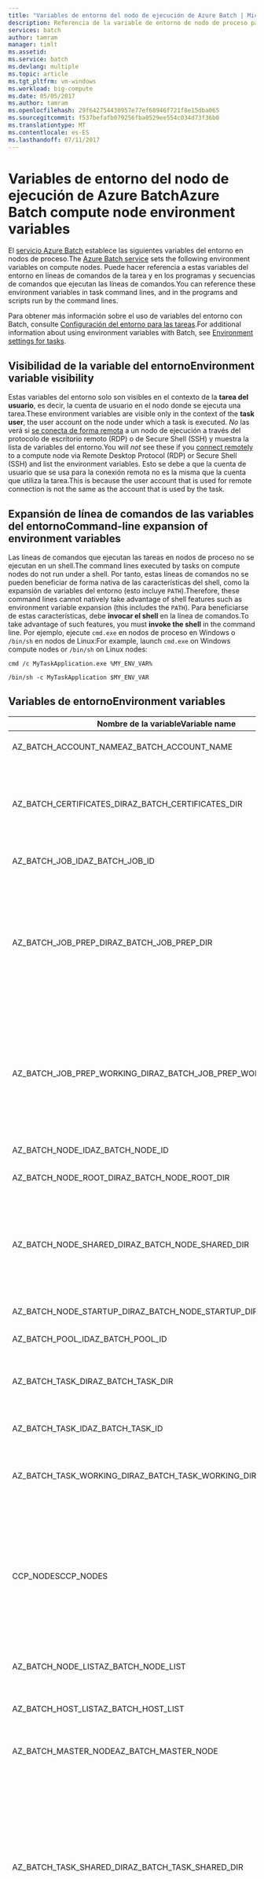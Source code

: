```yaml
---
title: "Variables de entorno del nodo de ejecución de Azure Batch | Microsoft Docs"
description: Referencia de la variable de entorno de nodo de proceso para Azure Batch Analytics.
services: batch
author: tamram
manager: timlt
ms.assetid: 
ms.service: batch
ms.devlang: multiple
ms.topic: article
ms.tgt_pltfrm: vm-windows
ms.workload: big-compute
ms.date: 05/05/2017
ms.author: tamram
ms.openlocfilehash: 29f642754430957e77ef68946f721f8e15dba065
ms.sourcegitcommit: f537befafb079256fba0529ee554c034d73f36b0
ms.translationtype: MT
ms.contentlocale: es-ES
ms.lasthandoff: 07/11/2017
---
```

# <a name="azure-batch-compute-node-environment-variables"></a><span data-ttu-id="626b0-103">Variables de entorno del nodo de ejecución de Azure Batch</span><span class="sxs-lookup"><span data-stu-id="626b0-103">Azure Batch compute node environment variables</span></span>
<span data-ttu-id="626b0-104">El [servicio Azure Batch](https://azure.microsoft.com/services/batch/) establece las siguientes variables del entorno en nodos de proceso.</span><span class="sxs-lookup"><span data-stu-id="626b0-104">The [Azure Batch service](https://azure.microsoft.com/services/batch/) sets the following environment variables on compute nodes.</span></span> <span data-ttu-id="626b0-105">Puede hacer referencia a estas variables del entorno en líneas de comandos de la tarea y en los programas y secuencias de comandos que ejecutan las líneas de comandos.</span><span class="sxs-lookup"><span data-stu-id="626b0-105">You can reference these environment variables in task command lines, and in the programs and scripts run by the command lines.</span></span>

<span data-ttu-id="626b0-106">Para obtener más información sobre el uso de variables del entorno con Batch, consulte [Configuración del entorno para las tareas](https://docs.microsoft.com/azure/batch/batch-api-basics#environment-settings-for-tasks).</span><span class="sxs-lookup"><span data-stu-id="626b0-106">For additional information about using environment variables with Batch, see [Environment settings for tasks](https://docs.microsoft.com/azure/batch/batch-api-basics#environment-settings-for-tasks).</span></span>

## <a name="environment-variable-visibility"></a><span data-ttu-id="626b0-107">Visibilidad de la variable del entorno</span><span class="sxs-lookup"><span data-stu-id="626b0-107">Environment variable visibility</span></span>

<span data-ttu-id="626b0-108">Estas variables del entorno solo son visibles en el contexto de la **tarea del usuario**, es decir, la cuenta de usuario en el nodo donde se ejecuta una tarea.</span><span class="sxs-lookup"><span data-stu-id="626b0-108">These environment variables are visible only in the context of the **task user**, the user account on the node under which a task is executed.</span></span> <span data-ttu-id="626b0-109">*No* las verá si [se conecta de forma remota](https://azure.microsoft.com/documentation/articles/batch-api-basics/#connecting-to-compute-nodes) a un nodo de ejecución a través del protocolo de escritorio remoto (RDP) o de Secure Shell (SSH) y muestra la lista de variables del entorno.</span><span class="sxs-lookup"><span data-stu-id="626b0-109">You will *not* see these if you [connect remotely](https://azure.microsoft.com/documentation/articles/batch-api-basics/#connecting-to-compute-nodes) to a compute node via Remote Desktop Protocol (RDP) or Secure Shell (SSH) and list the environment variables.</span></span> <span data-ttu-id="626b0-110">Esto se debe a que la cuenta de usuario que se usa para la conexión remota no es la misma que la cuenta que utiliza la tarea.</span><span class="sxs-lookup"><span data-stu-id="626b0-110">This is because the user account that is used for remote connection is not the same as the account that is used by the task.</span></span>

## <a name="command-line-expansion-of-environment-variables"></a><span data-ttu-id="626b0-111">Expansión de línea de comandos de las variables del entorno</span><span class="sxs-lookup"><span data-stu-id="626b0-111">Command-line expansion of environment variables</span></span>

<span data-ttu-id="626b0-112">Las líneas de comandos que ejecutan las tareas en nodos de proceso no se ejecutan en un shell.</span><span class="sxs-lookup"><span data-stu-id="626b0-112">The command lines executed by tasks on compute nodes do not run under a shell.</span></span> <span data-ttu-id="626b0-113">Por tanto, estas líneas de comandos no se pueden beneficiar de forma nativa de las características del shell, como la expansión de variables del entorno (esto incluye `PATH`).</span><span class="sxs-lookup"><span data-stu-id="626b0-113">Therefore, these command lines cannot natively take advantage of shell features such as environment variable expansion (this includes the `PATH`).</span></span> <span data-ttu-id="626b0-114">Para beneficiarse de estas características, debe **invocar el shell** en la línea de comandos.</span><span class="sxs-lookup"><span data-stu-id="626b0-114">To take advantage of such features, you must **invoke the shell** in the command line.</span></span> <span data-ttu-id="626b0-115">Por ejemplo, ejecute `cmd.exe` en nodos de proceso en Windows o `/bin/sh` en nodos de Linux:</span><span class="sxs-lookup"><span data-stu-id="626b0-115">For example, launch `cmd.exe` on Windows compute nodes or `/bin/sh` on Linux nodes:</span></span>

`cmd /c MyTaskApplication.exe %MY_ENV_VAR%`

`/bin/sh -c MyTaskApplication $MY_ENV_VAR`

## <a name="environment-variables"></a><span data-ttu-id="626b0-116">Variables de entorno</span><span class="sxs-lookup"><span data-stu-id="626b0-116">Environment variables</span></span>

| <span data-ttu-id="626b0-117">Nombre de la variable</span><span class="sxs-lookup"><span data-stu-id="626b0-117">Variable name</span></span>                     | <span data-ttu-id="626b0-118">Descripción</span><span class="sxs-lookup"><span data-stu-id="626b0-118">Description</span></span>                                                              | <span data-ttu-id="626b0-119">Disponibilidad</span><span class="sxs-lookup"><span data-stu-id="626b0-119">Availability</span></span> | <span data-ttu-id="626b0-120">Ejemplo</span><span class="sxs-lookup"><span data-stu-id="626b0-120">Example</span></span> |
|-----------------------------------|--------------------------------------------------------------------------|--------------|---------|
| <span data-ttu-id="626b0-121">AZ_BATCH_ACCOUNT_NAME</span><span class="sxs-lookup"><span data-stu-id="626b0-121">AZ_BATCH_ACCOUNT_NAME</span></span>           | <span data-ttu-id="626b0-122">El nombre de la cuenta de Batch a la que pertenece la tarea.</span><span class="sxs-lookup"><span data-stu-id="626b0-122">The name of the Batch account that the task belongs to.</span></span>                  | <span data-ttu-id="626b0-123">Todas las tareas.</span><span class="sxs-lookup"><span data-stu-id="626b0-123">All tasks.</span></span>   | <span data-ttu-id="626b0-124">mybatchaccount</span><span class="sxs-lookup"><span data-stu-id="626b0-124">mybatchaccount</span></span> |
| <span data-ttu-id="626b0-125">AZ_BATCH_CERTIFICATES_DIR</span><span class="sxs-lookup"><span data-stu-id="626b0-125">AZ_BATCH_CERTIFICATES_DIR</span></span>       | <span data-ttu-id="626b0-126">Un directorio en el [directorio de trabajo de la tarea][files_dirs] en el que se almacenan los certificados para nodos de proceso de Linux.</span><span class="sxs-lookup"><span data-stu-id="626b0-126">A directory within the [task working directory][files_dirs] in which certificates are stored for Linux compute nodes.</span></span> <span data-ttu-id="626b0-127">Tenga en cuenta que esta variable del entorno no se aplica a los nodos de proceso de Windows.</span><span class="sxs-lookup"><span data-stu-id="626b0-127">Note that this environment variable does not apply to Windows compute nodes.</span></span>                                                  | <span data-ttu-id="626b0-128">Todas las tareas.</span><span class="sxs-lookup"><span data-stu-id="626b0-128">All tasks.</span></span>   |  <span data-ttu-id="626b0-129">/mnt/batch/tasks/workitems/batchjob001/job-1/task001/certs</span><span class="sxs-lookup"><span data-stu-id="626b0-129">/mnt/batch/tasks/workitems/batchjob001/job-1/task001/certs</span></span> |
| <span data-ttu-id="626b0-130">AZ_BATCH_JOB_ID</span><span class="sxs-lookup"><span data-stu-id="626b0-130">AZ_BATCH_JOB_ID</span></span>                 | <span data-ttu-id="626b0-131">El identificador de la cuenta a la que pertenece la tarea.</span><span class="sxs-lookup"><span data-stu-id="626b0-131">The ID of the job that the task belongs to.</span></span> | <span data-ttu-id="626b0-132">Todas las tareas excepto la tarea de inicio.</span><span class="sxs-lookup"><span data-stu-id="626b0-132">All tasks except start task.</span></span> | <span data-ttu-id="626b0-133">batchjob001</span><span class="sxs-lookup"><span data-stu-id="626b0-133">batchjob001</span></span> |
| <span data-ttu-id="626b0-134">AZ_BATCH_JOB_PREP_DIR</span><span class="sxs-lookup"><span data-stu-id="626b0-134">AZ_BATCH_JOB_PREP_DIR</span></span>           | <span data-ttu-id="626b0-135">La ruta de acceso completa del [directorio de tareas][files_dirs] de preparación del trabajo en el nodo.</span><span class="sxs-lookup"><span data-stu-id="626b0-135">The full path of the job preparation [task directory][files_dirs] on the node.</span></span> | <span data-ttu-id="626b0-136">Todas las tareas excepto la tarea de inicio y la tarea de preparación del trabajo.</span><span class="sxs-lookup"><span data-stu-id="626b0-136">All tasks except start task and job preparation task.</span></span> <span data-ttu-id="626b0-137">Solo está disponible si el trabajo está configurado con una tarea de preparación del trabajo.</span><span class="sxs-lookup"><span data-stu-id="626b0-137">Only available if the job is configured with a job preparation task.</span></span> | <span data-ttu-id="626b0-138">C:\user\tasks\workitems\jobprepreleasesamplejob\job-1\jobpreparation</span><span class="sxs-lookup"><span data-stu-id="626b0-138">C:\user\tasks\workitems\jobprepreleasesamplejob\job-1\jobpreparation</span></span> |
| <span data-ttu-id="626b0-139">AZ_BATCH_JOB_PREP_WORKING_DIR</span><span class="sxs-lookup"><span data-stu-id="626b0-139">AZ_BATCH_JOB_PREP_WORKING_DIR</span></span>   | <span data-ttu-id="626b0-140">La ruta de acceso completa del [directorio de trabajo de tareas][files_dirs] de preparación del trabajo en el nodo.</span><span class="sxs-lookup"><span data-stu-id="626b0-140">The full path of the job preparation [task working directory][files_dirs] on the node.</span></span> | <span data-ttu-id="626b0-141">Todas las tareas excepto la tarea de inicio y la tarea de preparación del trabajo.</span><span class="sxs-lookup"><span data-stu-id="626b0-141">All tasks except start task and job preparation task.</span></span> <span data-ttu-id="626b0-142">Solo está disponible si el trabajo está configurado con una tarea de preparación del trabajo.</span><span class="sxs-lookup"><span data-stu-id="626b0-142">Only available if the job is configured with a job preparation task.</span></span> | <span data-ttu-id="626b0-143">C:\user\tasks\workitems\jobprepreleasesamplejob\job-1\jobpreparation\wd</span><span class="sxs-lookup"><span data-stu-id="626b0-143">C:\user\tasks\workitems\jobprepreleasesamplejob\job-1\jobpreparation\wd</span></span> |
| <span data-ttu-id="626b0-144">AZ_BATCH_NODE_ID</span><span class="sxs-lookup"><span data-stu-id="626b0-144">AZ_BATCH_NODE_ID</span></span>                | <span data-ttu-id="626b0-145">El identificador del nodo al que se asignó la tarea.</span><span class="sxs-lookup"><span data-stu-id="626b0-145">The ID of the node that the task is assigned to.</span></span> | <span data-ttu-id="626b0-146">Todas las tareas.</span><span class="sxs-lookup"><span data-stu-id="626b0-146">All tasks.</span></span> | <span data-ttu-id="626b0-147">tvm-1219235766_3-20160919t172711z</span><span class="sxs-lookup"><span data-stu-id="626b0-147">tvm-1219235766_3-20160919t172711z</span></span> |
| <span data-ttu-id="626b0-148">AZ_BATCH_NODE_ROOT_DIR</span><span class="sxs-lookup"><span data-stu-id="626b0-148">AZ_BATCH_NODE_ROOT_DIR</span></span>          | <span data-ttu-id="626b0-149">La ruta de acceso completa de la raíz de todos los [directorios de Batch][files_dirs] en el nodo.</span><span class="sxs-lookup"><span data-stu-id="626b0-149">The full path of the root of all [Batch directories][files_dirs] on the node.</span></span> | <span data-ttu-id="626b0-150">Todas las tareas.</span><span class="sxs-lookup"><span data-stu-id="626b0-150">All tasks.</span></span> | <span data-ttu-id="626b0-151">C:\user\tasks</span><span class="sxs-lookup"><span data-stu-id="626b0-151">C:\user\tasks</span></span> |
| <span data-ttu-id="626b0-152">AZ_BATCH_NODE_SHARED_DIR</span><span class="sxs-lookup"><span data-stu-id="626b0-152">AZ_BATCH_NODE_SHARED_DIR</span></span>        | <span data-ttu-id="626b0-153">La ruta de acceso completa del [directorio compartido][files_dirs] en el nodo.</span><span class="sxs-lookup"><span data-stu-id="626b0-153">The full path of the [shared directory][files_dirs] on the node.</span></span> <span data-ttu-id="626b0-154">Todas las tareas que se ejecutan en un nodo tienen acceso de lectura/escritura a este directorio.</span><span class="sxs-lookup"><span data-stu-id="626b0-154">All tasks that execute on a node have read/write access to this directory.</span></span> <span data-ttu-id="626b0-155">Las tareas que se ejecutan en otros nodos no tienen acceso remoto a este directorio (no es un directorio de red "compartido").</span><span class="sxs-lookup"><span data-stu-id="626b0-155">Tasks that execute on other nodes do not have remote access to this directory (it is not a "shared" network directory).</span></span> | <span data-ttu-id="626b0-156">Todas las tareas.</span><span class="sxs-lookup"><span data-stu-id="626b0-156">All tasks.</span></span> | <span data-ttu-id="626b0-157">C:\user\tasks\shared</span><span class="sxs-lookup"><span data-stu-id="626b0-157">C:\user\tasks\shared</span></span> |
| <span data-ttu-id="626b0-158">AZ_BATCH_NODE_STARTUP_DIR</span><span class="sxs-lookup"><span data-stu-id="626b0-158">AZ_BATCH_NODE_STARTUP_DIR</span></span>       | <span data-ttu-id="626b0-159">La ruta de acceso completa del [directorio de la tarea de inicio][files_dirs] en el nodo.</span><span class="sxs-lookup"><span data-stu-id="626b0-159">The full path of the [start task directory][files_dirs] on the node.</span></span> | <span data-ttu-id="626b0-160">Todas las tareas.</span><span class="sxs-lookup"><span data-stu-id="626b0-160">All tasks.</span></span> | <span data-ttu-id="626b0-161">C:\user\tasks\startup</span><span class="sxs-lookup"><span data-stu-id="626b0-161">C:\user\tasks\startup</span></span> |
| <span data-ttu-id="626b0-162">AZ_BATCH_POOL_ID</span><span class="sxs-lookup"><span data-stu-id="626b0-162">AZ_BATCH_POOL_ID</span></span>                | <span data-ttu-id="626b0-163">El identificador del grupo en el que se ejecuta la tarea.</span><span class="sxs-lookup"><span data-stu-id="626b0-163">The ID of the pool that the task is running on.</span></span> | <span data-ttu-id="626b0-164">Todas las tareas.</span><span class="sxs-lookup"><span data-stu-id="626b0-164">All tasks.</span></span> | <span data-ttu-id="626b0-165">batchpool001</span><span class="sxs-lookup"><span data-stu-id="626b0-165">batchpool001</span></span> |
| <span data-ttu-id="626b0-166">AZ_BATCH_TASK_DIR</span><span class="sxs-lookup"><span data-stu-id="626b0-166">AZ_BATCH_TASK_DIR</span></span>               | <span data-ttu-id="626b0-167">La ruta de acceso completa del [directorio de tareas][files_dirs] en el nodo.</span><span class="sxs-lookup"><span data-stu-id="626b0-167">The full path of the [task directory][files_dirs] on the node.</span></span> <span data-ttu-id="626b0-168">Este directorio contiene `stdout.txt` y `stderr.txt` para la tarea, y AZ_BATCH_TASK_WORKING_DIR.</span><span class="sxs-lookup"><span data-stu-id="626b0-168">This directory contains the `stdout.txt` and `stderr.txt` for the task, and the AZ_BATCH_TASK_WORKING_DIR.</span></span> | <span data-ttu-id="626b0-169">Todas las tareas.</span><span class="sxs-lookup"><span data-stu-id="626b0-169">All tasks.</span></span> | <span data-ttu-id="626b0-170">C:\user\tasks\workitems\batchjob001\job-1\task001</span><span class="sxs-lookup"><span data-stu-id="626b0-170">C:\user\tasks\workitems\batchjob001\job-1\task001</span></span> |
| <span data-ttu-id="626b0-171">AZ_BATCH_TASK_ID</span><span class="sxs-lookup"><span data-stu-id="626b0-171">AZ_BATCH_TASK_ID</span></span>                | <span data-ttu-id="626b0-172">El identificador de la tarea actual.</span><span class="sxs-lookup"><span data-stu-id="626b0-172">The ID of the current task.</span></span> | <span data-ttu-id="626b0-173">Todas las tareas excepto la tarea de inicio.</span><span class="sxs-lookup"><span data-stu-id="626b0-173">All tasks except start task.</span></span> | <span data-ttu-id="626b0-174">task001</span><span class="sxs-lookup"><span data-stu-id="626b0-174">task001</span></span> |
| <span data-ttu-id="626b0-175">AZ_BATCH_TASK_WORKING_DIR</span><span class="sxs-lookup"><span data-stu-id="626b0-175">AZ_BATCH_TASK_WORKING_DIR</span></span>       | <span data-ttu-id="626b0-176">La ruta de acceso completa del [directorio de trabajo en tareas][files_dirs] en el nodo.</span><span class="sxs-lookup"><span data-stu-id="626b0-176">The full path of the [task working directory][files_dirs] on the node.</span></span> <span data-ttu-id="626b0-177">La tarea que se está ejecutando tiene acceso de lectura/escritura a este directorio.</span><span class="sxs-lookup"><span data-stu-id="626b0-177">The currently running task has read/write access to this directory.</span></span> | <span data-ttu-id="626b0-178">Todas las tareas.</span><span class="sxs-lookup"><span data-stu-id="626b0-178">All tasks.</span></span> | <span data-ttu-id="626b0-179">C:\user\tasks\workitems\batchjob001\job-1\task001\wd</span><span class="sxs-lookup"><span data-stu-id="626b0-179">C:\user\tasks\workitems\batchjob001\job-1\task001\wd</span></span> |
| <span data-ttu-id="626b0-180">CCP_NODES</span><span class="sxs-lookup"><span data-stu-id="626b0-180">CCP_NODES</span></span>                       | <span data-ttu-id="626b0-181">La lista de nodos y el número de núcleos por nodo que se asignan a una [tarea de varias instancias][multi_instance].</span><span class="sxs-lookup"><span data-stu-id="626b0-181">The list of nodes and number of cores per node that are allocated to a [multi-instance task][multi_instance].</span></span> <span data-ttu-id="626b0-182">Los nodos y núcleos se muestran en el formato `numNodes<space>node1IP<space>node1Cores<space>`</span><span class="sxs-lookup"><span data-stu-id="626b0-182">Nodes and cores are listed in the format `numNodes<space>node1IP<space>node1Cores<space>`</span></span><br/><span data-ttu-id="626b0-183">`node2IP<space>node2Cores<space> ...`, donde el número de nodos es seguido de una o varias direcciones IP de nodo y el número de núcleos para cada una.</span><span class="sxs-lookup"><span data-stu-id="626b0-183">`node2IP<space>node2Cores<space> ...`, where the number of nodes is followed by one or more node IP addresses and the number of cores for each.</span></span> |  <span data-ttu-id="626b0-184">Tareas principales y secundarias de varias instancias.</span><span class="sxs-lookup"><span data-stu-id="626b0-184">Multi-instance primary and subtasks.</span></span> |`2 10.0.0.4 1 10.0.0.5 1` |
| <span data-ttu-id="626b0-185">AZ_BATCH_NODE_LIST</span><span class="sxs-lookup"><span data-stu-id="626b0-185">AZ_BATCH_NODE_LIST</span></span>              | <span data-ttu-id="626b0-186">La lista de nodos que se asignan a una [tarea de varias instancias][multi_instance] en el formato `nodeIP;nodeIP`.</span><span class="sxs-lookup"><span data-stu-id="626b0-186">The list of nodes that are allocated to a [multi-instance task][multi_instance] in the format `nodeIP;nodeIP`.</span></span> | <span data-ttu-id="626b0-187">Tareas principales y secundarias de varias instancias.</span><span class="sxs-lookup"><span data-stu-id="626b0-187">Multi-instance primary and subtasks.</span></span> | `10.0.0.4;10.0.0.5` |
| <span data-ttu-id="626b0-188">AZ_BATCH_HOST_LIST</span><span class="sxs-lookup"><span data-stu-id="626b0-188">AZ_BATCH_HOST_LIST</span></span>              | <span data-ttu-id="626b0-189">La lista de nodos que se asignan a una [tarea de varias instancias][multi_instance] en el formato `nodeIP,nodeIP`.</span><span class="sxs-lookup"><span data-stu-id="626b0-189">The list of nodes that are allocated to a [multi-instance task][multi_instance] in the format `nodeIP,nodeIP`.</span></span> | <span data-ttu-id="626b0-190">Tareas principales y secundarias de varias instancias.</span><span class="sxs-lookup"><span data-stu-id="626b0-190">Multi-instance primary and subtasks.</span></span> | `10.0.0.4,10.0.0.5` |
| <span data-ttu-id="626b0-191">AZ_BATCH_MASTER_NODE</span><span class="sxs-lookup"><span data-stu-id="626b0-191">AZ_BATCH_MASTER_NODE</span></span>            | <span data-ttu-id="626b0-192">La dirección IP y puerto del nodo de ejecución en el que se ejecuta la tarea principal de una [tarea de varias instancias][multi_instance].</span><span class="sxs-lookup"><span data-stu-id="626b0-192">The IP address and port of the compute node on which the primary task of a [multi-instance task][multi_instance] runs.</span></span> | <span data-ttu-id="626b0-193">Tareas principales y secundarias de varias instancias.</span><span class="sxs-lookup"><span data-stu-id="626b0-193">Multi-instance primary and subtasks.</span></span> | `10.0.0.4:6000`|
| <span data-ttu-id="626b0-194">AZ_BATCH_TASK_SHARED_DIR</span><span class="sxs-lookup"><span data-stu-id="626b0-194">AZ_BATCH_TASK_SHARED_DIR</span></span> | <span data-ttu-id="626b0-195">Una ruta de acceso de directorio que es idéntica para la tarea principal y cada tarea secundaria de una [tarea de varias instancias][multi_instance].</span><span class="sxs-lookup"><span data-stu-id="626b0-195">A directory path that is identical for the primary task and every subtask of a [multi-instance task][multi_instance].</span></span> <span data-ttu-id="626b0-196">La ruta de acceso existe en cada nodo en el que se ejecuta la tarea de varias instancias y es accesible en modo lectura/escritura para los comandos de tarea que se ejecutan en ese nodo (tanto el [comando de coordinación][coord_cmd] y el [comando de la aplicación][app_cmd]).</span><span class="sxs-lookup"><span data-stu-id="626b0-196">The path exists on every node on which the multi-instance task runs, and is read/write accessible to the task commands running on that node (both the [coordination command][coord_cmd] and the [application command][app_cmd]).</span></span> <span data-ttu-id="626b0-197">Las tareas secundarias o la tarea principal que se ejecutan en otros nodos no tienen acceso remoto a este directorio (no es un directorio de red "compartido").</span><span class="sxs-lookup"><span data-stu-id="626b0-197">Subtasks or a primary task that execute on other nodes do not have remote access to this directory (it is not a “shared” network directory).</span></span> | <span data-ttu-id="626b0-198">Tareas principales y secundarias de varias instancias.</span><span class="sxs-lookup"><span data-stu-id="626b0-198">Multi-instance primary and subtasks.</span></span> | <span data-ttu-id="626b0-199">C:\user\tasks\workitems\multiinstancesamplejob\job-1\multiinstancesampletask</span><span class="sxs-lookup"><span data-stu-id="626b0-199">C:\user\tasks\workitems\multiinstancesamplejob\job-1\multiinstancesampletask</span></span> |
| <span data-ttu-id="626b0-200">AZ_BATCH_IS_CURRENT_NODE_MASTER</span><span class="sxs-lookup"><span data-stu-id="626b0-200">AZ_BATCH_IS_CURRENT_NODE_MASTER</span></span> | <span data-ttu-id="626b0-201">Especifica si el nodo actual es el nodo maestro de una [tarea de varias instancias][multi_instance].</span><span class="sxs-lookup"><span data-stu-id="626b0-201">Specifies whether the current node is the master node for a [multi-instance task][multi_instance].</span></span> <span data-ttu-id="626b0-202">Los valores posibles son `true` y `false`.</span><span class="sxs-lookup"><span data-stu-id="626b0-202">Possible values are `true` and `false`.</span></span>| <span data-ttu-id="626b0-203">Tareas principales y secundarias de varias instancias.</span><span class="sxs-lookup"><span data-stu-id="626b0-203">Multi-instance primary and subtasks.</span></span> | `true` |
| <span data-ttu-id="626b0-204">AZ_BATCH_NODE_IS_DEDICATED</span><span class="sxs-lookup"><span data-stu-id="626b0-204">AZ_BATCH_NODE_IS_DEDICATED</span></span> | <span data-ttu-id="626b0-205">Si `true`, el nodo actual es un nodo dedicado.</span><span class="sxs-lookup"><span data-stu-id="626b0-205">If `true`, the current node is a dedicated node.</span></span> <span data-ttu-id="626b0-206">Si `false`, es un [nodo de prioridad baja](batch-low-pri-vms.md).</span><span class="sxs-lookup"><span data-stu-id="626b0-206">If `false`, it is a [low-priority node](batch-low-pri-vms.md).</span></span> | <span data-ttu-id="626b0-207">Todas las tareas.</span><span class="sxs-lookup"><span data-stu-id="626b0-207">All tasks.</span></span> | `true` |

[files_dirs]: https://azure.microsoft.com/documentation/articles/batch-api-basics/#files-and-directories
[multi_instance]: https://azure.microsoft.com/documentation/articles/batch-mpi/
[coord_cmd]: https://azure.microsoft.com/documentation/articles/batch-mpi/#coordination-command
[app_cmd]: https://azure.microsoft.com/documentation/articles/batch-mpi/#application-command
